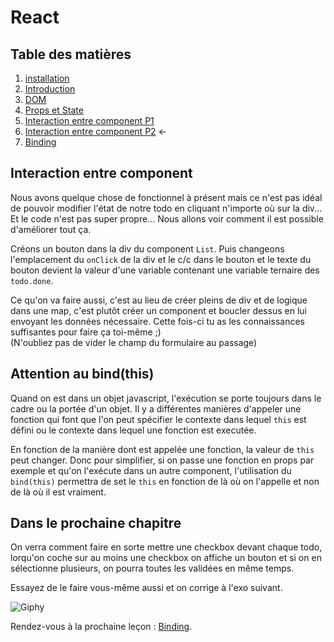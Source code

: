 # React

## Table des matières

1. [installation](./Installation.md)
2. [Introduction](./introduction.md) 
3. [DOM](./Dom.md)
4. [Props et State](./PropsEtState.md)
5. [Interaction entre component P1](./InteractionEntreComponentPartie1.md) 
6. [Interaction entre component P2](./InteractionEntreComponentPartie2.md) ←
7. [Binding](./Binding.md)

## Interaction entre component

Nous avons quelque chose de fonctionnel à présent mais ce n'est pas idéal de pouvoir modifier l'état de notre todo en cliquant n'importe où sur la div... Et le code n'est pas super propre... Nous allons voir comment il est possible d'améliorer tout ça.

Créons un bouton dans la div du component `List`. Puis changeons l'emplacement du `onClick` de la div et le c/c dans le bouton et le texte du bouton devient la valeur d'une variable contenant une variable ternaire des `todo.done`.

Ce qu'on va faire aussi, c'est au lieu de créer pleins de div et de logique dans une map, c'est plutôt créer un component et boucler dessus en lui envoyant les données nécessaire. Cette fois-ci tu as les connaissances suffisantes pour faire ça toi-même ;)  
(N'oubliez pas de vider le champ du formulaire au passage)

## Attention au bind(this)

Quand on est dans un objet javascript, l'exécution se porte toujours dans le cadre ou la portée d'un objet. Il y a différentes manières d'appeler une fonction qui font que l'on peut spécifier le contexte dans lequel `this` est défini ou le contexte dans lequel une fonction est executée. 

En fonction de la manière dont est appelée une fonction, la valeur de `this` peut changer. Donc pour simplifier, si on passe une fonction en props par exemple et qu'on l'exécute dans un autre component, l'utilisation du `bind(this)` permettra de set le `this` en fonction de là où on l'appelle et non de là où il est vraiment.

## Dans le prochaine chapitre

On verra comment faire en sorte mettre une checkbox devant chaque todo, lorqu'on coche sur au moins une checkbox on affiche un bouton et si on en sélectionne plusieurs, on pourra toutes les validées en même temps.

Essayez de le faire vous-même aussi et on corrige à l'exo suivant.

![Giphy](https://media.giphy.com/media/3o6fJ5z2bgCLBshZUA/giphy.gif)

Rendez-vous à la prochaine leçon : [Binding](./Binding.md).
